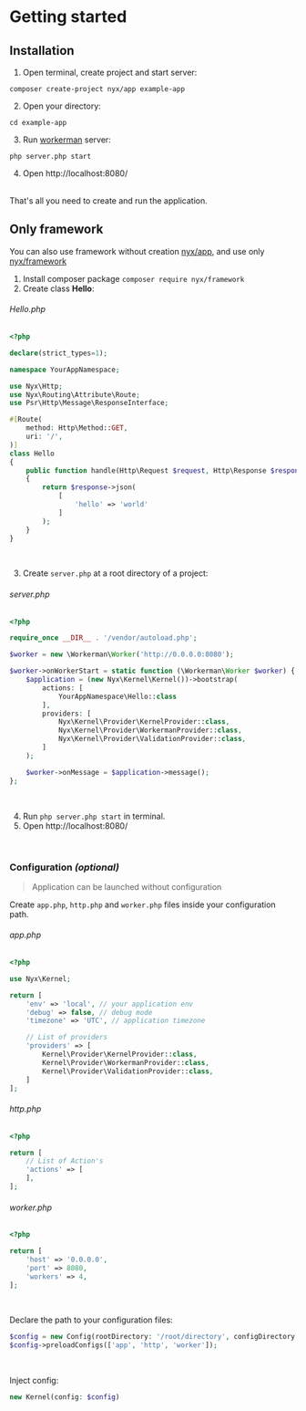 # Getting started

## Installation

1. Open terminal, create project and start server:

```shell
composer create-project nyx/app example-app
```

2. Open your directory:

```shell
cd example-app
```

3. Run [workerman](https://github.com/walkor/workerman) server:

```shell
php server.php start
```

4. Open http://localhost:8080/

<br>
That's all you need to create and run the application.

## Only framework
You can also use framework without creation [nyx/app](https://github.com/nyx-php/app), and use only [nyx/framework](https://github.com/nyx-php/framework)


1. Install composer package `composer require nyx/framework`
2. Create class **Hello**:

###### Hello.php
```php
<?php

declare(strict_types=1);

namespace YourAppNamespace;

use Nyx\Http;
use Nyx\Routing\Attribute\Route;
use Psr\Http\Message\ResponseInterface;

#[Route(
    method: Http\Method::GET,
    uri: '/',
)]
class Hello
{
    public function handle(Http\Request $request, Http\Response $response): ResponseInterface
    {
        return $response->json(
            [
                'hello' => 'world'
            ]
        );
    }
}

```

<br>

3. Create `server.php` at a root directory of a project:

###### server.php
```php
<?php

require_once __DIR__ . '/vendor/autoload.php';

$worker = new \Workerman\Worker('http://0.0.0.0:8080');

$worker->onWorkerStart = static function (\Workerman\Worker $worker) {
    $application = (new Nyx\Kernel\Kernel())->bootstrap(
        actions: [
            YourAppNamespace\Hello::class
        ],
        providers: [
            Nyx\Kernel\Provider\KernelProvider::class,
            Nyx\Kernel\Provider\WorkermanProvider::class,
            Nyx\Kernel\Provider\ValidationProvider::class,
        ]
    );

    $worker->onMessage = $application->message();
};
```

<br>

4. Run `php server.php start` in terminal.
5. Open http://localhost:8080/


<br>

### Configuration *(optional)*

> Application can be launched without configuration

Create `app.php`, `http.php` and `worker.php` files inside your configuration path.

######  app.php
```php
<?php

use Nyx\Kernel;

return [
    'env' => 'local', // your application env
    'debug' => false, // debug mode
    'timezone' => 'UTC', // application timezone

    // List of providers
    'providers' => [
        Kernel\Provider\KernelProvider::class,
        Kernel\Provider\WorkermanProvider::class,
        Kernel\Provider\ValidationProvider::class,
    ]
];
```

###### http.php
```php
<?php

return [
    // List of Action's
    'actions' => [
    ],
];
```

###### worker.php
```php
<?php

return [
    'host' => '0.0.0.0',
    'port' => 8080,
    'workers' => 4,
];

```

<br>

Declare the path to your configuration files:

  ```php
$config = new Config(rootDirectory: '/root/directory', configDirectory: '/your/config/directory');
$config->preloadConfigs(['app', 'http', 'worker']);
  ```

<br>

Inject config:
```php
new Kernel(config: $config)
```
